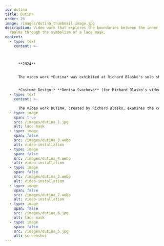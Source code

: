 ```yaml
---
id: dutina
title: Dutina
order: 26
image: /images/dutina_thumbnail-image.jpg
description: Video work that explores the boundaries between the inner and outer
  realms through the symbolism of a lace mask.
content:
  - type: text
    content: >-
      


      **2024**


      The video work *Dutina* was exhibited at Richard Blaško's solo show "31" at Modern Animals Gallery in 2024.


      *Costume Design:* **Denisa Svachova** (for Richard Blasko's video project *Dutina*)
  - type: text
    content: >-
      
      The video work DUTINA, created by Richard Blasko, examines the conditioning and significance of visual heritage through the lens of a lace mask. It delves into the performativity between the inner and outer realms. His main focus is on the friction and parallel nature of these entities. He questions their intersection through video installations that explore blending the fictional and the real.
  - type: image
    span: true
    src: /images/dutina_1.jpg
    alt: lace mask
  - type: image
    span: false
    src: /images/dutina_3.webp
    alt: video-installation
  - type: image
    span: false
    src: /images/dutina_4.webp
    alt: video-installation
  - type: image
    span: false
    src: /images/dutina_2.webp
    alt: video-installation
  - type: image
    span: false
    src: /images/dutina_7.webp
    alt: video-installation
  - type: image
    span: false
    src: /images/dutina_6.jpg
    alt: lace mask
  - type: image
    span: false
    src: /images/dutina_5.jpg
    alt: screenshot
---
```

